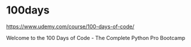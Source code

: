 # 100days

https://www.udemy.com/course/100-days-of-code/

Welcome to the 100 Days of Code - The Complete Python Pro Bootcamp
